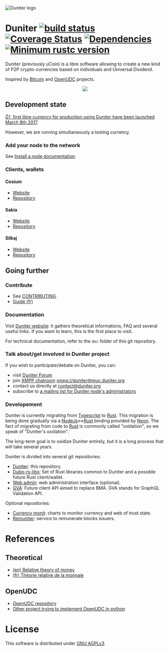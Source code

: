 ![Duniter logo](https://git.duniter.org/nodes/typescript/duniter/raw/dev/images/250%C3%97250.png)

# Duniter [![build status](https://git.duniter.org/nodes/typescript/duniter/badges/dev/pipeline.svg)](https://git.duniter.org/nodes/typescript/duniter/commits/dev) [![Coverage Status](https://coveralls.io/repos/github/duniter/duniter/badge.svg?branch=master)](https://coveralls.io/github/duniter/duniter?branch=master) [![Dependencies](https://david-dm.org/duniter/duniter.svg)](https://david-dm.org/duniter/duniter) [![Minimum rustc version](https://img.shields.io/badge/rustc-1.47.0+-yellow.svg)](https://github.com/rust-lang/rust/blob/master/RELEASES.md)

Duniter (previously uCoin) is a libre software allowing to create a new kind of P2P crypto-currencies based on individuals and Universal Dividend.

Inspired by [Bitcoin](https://github.com/bitcoin/bitcoin) and [OpenUDC](https://github.com/Open-UDC/open-udc) projects.

<p align="center"><img src="https://git.duniter.org/nodes/typescript/duniter/raw/dev/images/duniter_admin_g1.png" /></p>

## Development state

[Ğ1, first libre currency for production using Duniter have been launched March 8th 2017](https://en.duniter.org/g1-go/).

However, we are running simultaneously a testing currency.

### Add your node to the network

See [Install a node documentation](https://duniter.org/en/wiki/duniter/install/).

### Clients, wallets

#### Cesium

- [Website](https://cesium.app/)
- [Repository](https://git.duniter.org/clients/cesium-grp/cesium)

#### Sakia

- [Website](http://sakia-wallet.org)
- [Repository](https://git.duniter.org/clients/python/sakia)

#### Silkaj

- [Website](https://silkaj.duniter.org)
- [Repository](https://git.duniter.org/clients/python/silkaj)

## Going further

### Contribute

- See [CONTRIBUTING](./CONTRIBUTING.md).
- [Guide (fr)](./doc/dev/contribute-french.md)

### Documentation

Visit [Duniter website](https://duniter.org): it gathers theoretical informations, FAQ and several useful links. If you want to learn, this is the first place to visit.

For technical documentation, refer to the `doc` folder of this git repository.

### Talk about/get involved in Duniter project

If you wish to participate/debate on Duniter, you can:

- visit [Duniter Forum](https://forum.duniter.org)
- join [XMPP chatroom](https://chat.duniter.org) [xmpp://duniter@muc.duniter.org](xmpp://duniter@muc.duniter.org)
- contact us directly at [contact@duniter.org](mailto:contact@duniter.org)
- subscribe to [a mailing list for Duniter node's administrators](https://listes.aquilenet.fr/sympa/subscribe/duniter-node-admins)

### Developement

Duniter is currently migrating from [Typescript] to [Rust].
This migration is being done gradually via a [NodeJs]<->[Rust] binding provided by [Neon].
The fact of migrating from code to [Rust] is commonly called "oxidation", so we speak of "Duniter's oxidation".

The long-term goal is to oxidize Duniter entirely, but it is a long process that will take several years.

Duniter is divided into several  git repositories:

- [Duniter](https://git.duniter.org/nodes/typescript/duniter): this repository.
- [Dubp-rs-libs](https://git.duniter.org/libs/dubp-rs-libs): Set of Rust libraries common to Duniter and a possible future Rust client/wallet.
- [Web admin](https://git.duniter.org/nodes/typescript/modules/duniter-ui): web administration interface (optional).
- [GVA](https://git.duniter.org/nodes/typescript/modules/gva-api): Future client API aimed to replace BMA. GVA stands for GraphQL Validation API.

Optional repositories:

- [Currency monit](https://git.duniter.org/nodes/typescript/modules/duniter-currency-monit): charts to monitor currency and web of trust state.
- [Remuniter](https://github.com/duniter/remuniter): service to remunerate blocks issuers.

# References

## Theoretical

- [(en) Relative theory of money](http://en.trm.creationmonetaire.info)
- [(fr) Théorie relative de la monnaie](http://trm.creationmonetaire.info)

## OpenUDC

- [OpenUDC repository](https://github.com/Open-UDC/open-udc)
- [Other project trying to implement OpenUDC in python](https://github.com/canercandan/django-openudc)

# License

This software is distributed under [GNU AGPLv3](https://git.duniter.org/nodes/typescript/duniter/blob/dev/LICENSE).

[Neon]: https://neon-bindings.com/
[NodeJs]: https://nodejs.org/en/
[Rust]: https://www.rust-lang.org/
[Typescript]: https://www.typescriptlang.org/
